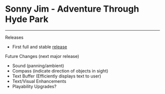 Sonny Jim - Adventure Through Hyde Park
===============
-------------------------------------
Releases
 - First full and stable [release](https://github.com/robwhitaker/Asylum-Jam-2013/releases/tag/1.0)

Future Changes (next major release)
 - Sound (panning/ambient)
 - Compass (indicate direction of objects in sight)
 - Text Buffer (Efficiently displays text to user)
 - Text/Visual Enhancements
 - Playability Upgrades?
